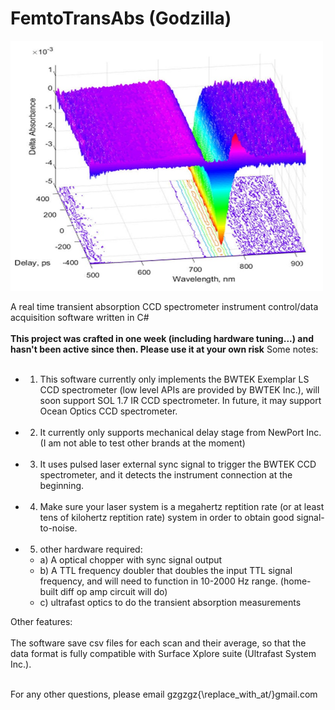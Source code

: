 # FemtoTransAbs (Godzilla)
<img align="middle" src="spec.jpg" alt="Smiley face" height="400" width="500"><br> </br>
A real time transient absorption CCD spectrometer instrument control/data acquisition software written in C#<br></br>
<strong>This project was crafted in one week (including hardware tuning...) and hasn't been active since then. Please use it at your own risk</strong>
Some notes:<br> </br>
- 1) This software currently only implements the BWTEK Exemplar LS CCD spectrometer (low level APIs are provided by BWTEK Inc.), will soon support SOL 1.7 IR CCD spectrometer. In future, it may support Ocean Optics CCD spectrometer. <br> </br>
- 2) It currently only supports mechanical delay stage from NewPort Inc. (I am not able to test other brands at the moment)<br></br> 
- 3) It uses pulsed laser external sync signal to trigger the BWTEK CCD spectrometer, and it detects the instrument connection at the beginning.<br> </br>
- 4) Make sure your laser system is a megahertz reptition rate (or at least tens of kilohertz reptition rate) system in order to obtain good signal-to-noise.<br> </br>
- 5) other hardware required: <br>  
   - a) A optical chopper with sync signal output<br>
   - b) A TTL frequency doubler that doubles the input TTL signal frequency, and will need to function in 10-2000 Hz range. (home-built diff op amp circuit will do)<br>
   - c) ultrafast optics to do the transient absorption measurements <br>

Other features: <br> </br>
 The software save csv files for each scan and their average, so that the data format is fully compatible with Surface Xplore suite (Ultrafast System Inc.). <br> </br>
 
For any other questions, please email gzgzgz{\replace_with_at/}gmail.com
